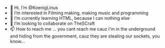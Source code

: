 - 👋 Hi, I’m @KoenigLinus
- 👀 I’m interested in Filming making, making music and programming
- 🌱 I’m currently learning HTML, because I can nothing else
- 💞️ I’m looking to collaborate on TheSCraft
- 📫 How to reach me ... you cant reach me cauz i'm in the underground and hiding from the government, cauz they are stealing our sockets, you know…

<!---
KoenigLinus/KoenigLinus is a ✨ special ✨ repository because its `README.md` (this file) appears on your GitHub profile.
You can click the Preview link to take a look at your changes.
--->
